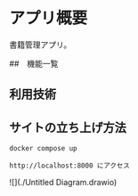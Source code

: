 # アプリ概要

書籍管理アプリ。

##　機能一覧

## 利用技術

## サイトの立ち上げ方法

    docker compose up

    http://localhost:8000 にアクセス

![](./Untitled Diagram.drawio)
